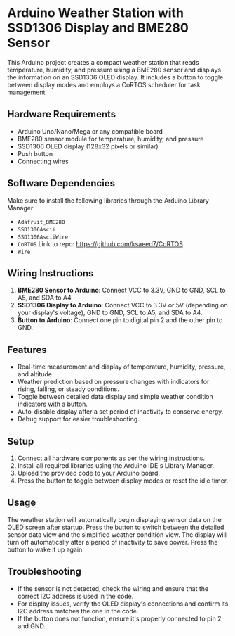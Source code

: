 # Arduino Weather Station with SSD1306 Display and BME280 Sensor

This Arduino project creates a compact weather station that reads temperature, humidity, and pressure using a BME280 sensor and displays the information on an SSD1306 OLED display. It includes a button to toggle between display modes and employs a CoRTOS scheduler for task management.

## Hardware Requirements

- Arduino Uno/Nano/Mega or any compatible board
- BME280 sensor module for temperature, humidity, and pressure
- SSD1306 OLED display (128x32 pixels or similar)
- Push button
- Connecting wires

## Software Dependencies

Make sure to install the following libraries through the Arduino Library Manager:

- `Adafruit_BME280`
- `SSD1306Ascii`
- `SSD1306AsciiWire`
- `CoRTOS` Link to repo: https://github.com/ksaeed7/CoRTOS
- `Wire`

## Wiring Instructions

1. **BME280 Sensor to Arduino**: Connect VCC to 3.3V, GND to GND, SCL to A5, and SDA to A4.
2. **SSD1306 Display to Arduino**: Connect VCC to 3.3V or 5V (depending on your display's voltage), GND to GND, SCL to A5, and SDA to A4.
3. **Button to Arduino**: Connect one pin to digital pin 2 and the other pin to GND.

## Features

- Real-time measurement and display of temperature, humidity, pressure, and altitude.
- Weather prediction based on pressure changes with indicators for rising, falling, or steady conditions.
- Toggle between detailed data display and simple weather condition indicators with a button.
- Auto-disable display after a set period of inactivity to conserve energy.
- Debug support for easier troubleshooting.

## Setup

1. Connect all hardware components as per the wiring instructions.
2. Install all required libraries using the Arduino IDE's Library Manager.
3. Upload the provided code to your Arduino board.
4. Press the button to toggle between display modes or reset the idle timer.

## Usage

The weather station will automatically begin displaying sensor data on the OLED screen after startup. Press the button to switch between the detailed sensor data view and the simplified weather condition view. The display will turn off automatically after a period of inactivity to save power. Press the button to wake it up again.

## Troubleshooting

- If the sensor is not detected, check the wiring and ensure that the correct I2C address is used in the code.
- For display issues, verify the OLED display's connections and confirm its I2C address matches the one in the code.
- If the button does not function, ensure it's properly connected to pin 2 and GND.



